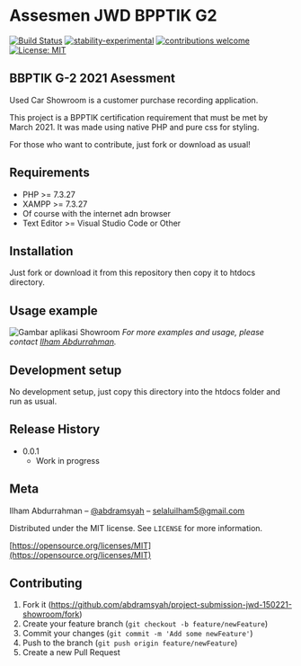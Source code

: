 # Assesmen JWD BPPTIK G2

[![Build Status](https://travis-ci.org/dwyl/esta.svg?branch=master)](https://github.com/handokoadjipangestu/latihanJWD)
[![stability-experimental](https://img.shields.io/badge/stability-experimental-orange.svg)](https://github.com/handokoadjipangestu/latihanJWD)
[![contributions welcome](https://img.shields.io/badge/contributions-welcome-brightgreen.svg?style=flat)](https://github.com/handokoadjipangestu/latihanJWD)
[![License: MIT](https://img.shields.io/badge/License-MIT-yellow.svg)](https://opensource.org/licenses/MIT)


## BBPTIK G-2 2021 Asessment
Used Car Showroom is a customer purchase recording application.

This project is a BPPTIK certification requirement that must be met by March 2021. It was made using native PHP and pure css for styling.

For those who want to contribute, just fork or download as usual!

## Requirements

- PHP >= 7.3.27
- XAMPP >= 7.3.27
- Of course with the internet adn browser
- Text Editor >= Visual Studio Code or Other

## Installation

Just fork or download it from this repository then copy it to htdocs directory.

## Usage example
![Gambar aplikasi Showroom](https://user-images.githubusercontent.com/80481044/111333788-92781080-86a5-11eb-8beb-5f5269dda320.jpg)
_For more examples and usage, please contact [Ilham Abdurrahman](https://www.instagram.com/abdramsyah/)._

## Development setup

No development setup, just copy this directory into the htdocs folder and run as usual.

## Release History

- 0.0.1
  - Work in progress

## Meta

Ilham Abdurrahman – [@abdramsyah](https://www.instagram.com/abdramsyah/) – selaluilham5@gmail.com

Distributed under the MIT license. See `LICENSE` for more information.

[https://opensource.org/licenses/MIT](https://opensource.org/licenses/MIT)

## Contributing

1. Fork it (<https://github.com/abdramsyah/project-submission-jwd-150221-showroom/fork>)
2. Create your feature branch (`git checkout -b feature/newFeature`)
3. Commit your changes (`git commit -m 'Add some newFeature'`)
4. Push to the branch (`git push origin feature/newFeature`)
5. Create a new Pull Request


